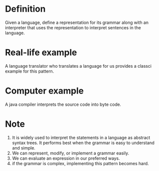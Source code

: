 # Definition
Given a language, define a representation for its grammar along with an interpreter that uses the representation to interpret sentences in the language.

# Real-life example
A language translator who translates a language for us provides a classci example for this pattern.

# Computer example
A java compiler interprets the source code into byte code.

# Note
1. It is widely used to interpret the statements in a language as abstract syntax trees. It performs best when the grammar is easy to understand and simple.
2. We can represent, modify, or implement a grammar easily.
3. We can evaluate an expression in our preferred ways.
4. if the grammar is complex, implementing this pattern becomes hard.
